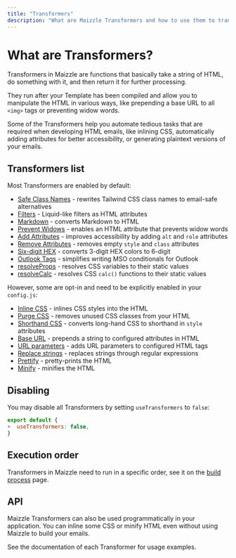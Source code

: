 ```yaml
---
title: "Transformers"
description: "What are Maizzle Transformers and how to use them to transform your HTML emails."
---
```


# What are Transformers?

Transformers in Maizzle are functions that basically take a string of HTML, do something with it, and then return it for further processing.

They run after your Template has been compiled and allow you to manipulate the HTML in various ways, like prepending a base URL to all `<img>` tags or preventing widow words.

Some of the Transformers help you automate tedious tasks that are required when developing HTML emails, like inlining CSS, automatically adding attributes for better accessibility, or generating plaintext versions of your emails.

## Transformers list

Most Transformers are enabled by default:

- [Safe Class Names](/docs/transformers/safe-class-names) - rewrites Tailwind CSS class names to email-safe alternatives
- [Filters](/docs/transformers/filters) - Liquid-like filters as HTML attributes
- [Markdown](/docs/markdown) - converts Markdown to HTML
- [Prevent Widows](/docs/transformers/widows) - enables an HTML attribute that prevents widow words
- [Add Attributes](/docs/transformers/add-attributes) - improves accessibility by adding `alt` and `role` attributes
- [Remove Attributes](/docs/transformers/remove-attributes) - removes empty `style` and `class` attributes
- [Six-digit HEX](/docs/transformers/six-hex) - converts 3-digit HEX colors to 6-digit
- [Outlook Tags](/docs/tags#outlook) - simplifies writing MSO conditionals for Outlook
- [resolveProps](/docs/configuration/css#resolveprops) - resolves CSS variables to their static values
- [resolveCalc](/docs/configuration/css#resolvecalc) - resolves CSS `calc()` functions to their static values

However, some are opt-in and need to be explicitly enabled in your `config.js`:

- [Inline CSS](/docs/transformers/inline-css) - inlines CSS styles into the HTML
- [Purge CSS](/docs/transformers/purge-css) - removes unused CSS classes from your HTML
- [Shorthand CSS](/docs/transformers/shorthand-css) - converts long-hand CSS to shorthand in `style` attributes
- [Base URL](/docs/transformers/base-url) - prepends a string to configured attributes in HTML
- [URL parameters](/docs/transformers/url-parameters) - adds URL parameters to configured HTML tags
- [Replace strings](/docs/transformers/replace-strings) - replaces strings through regular expressions
- [Prettify](/docs/transformers/prettify) - pretty-prints the HTML
- [Minify](/docs/transformers/minify) - minifies the HTML

## Disabling

You may disable all Transformers by setting `useTransformers` to `false`:

```js [config.js] {2} diff
export default {
+  useTransformers: false,
}
```

## Execution order

Transformers in Maizzle need to run in a specific order, see it on the [build process](/docs/build-process#compile-templates) page.

## API

Maizzle Transformers can also be used programmatically in your application. You can inline some CSS or minify HTML even without using Maizzle to build your emails.

See the documentation of each Transformer for usage examples.
